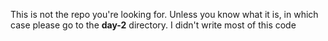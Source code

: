 This is not the repo you're looking for.
Unless you know what it is, in which case please go to the **day-2** directory.
I didn't write most of this code

